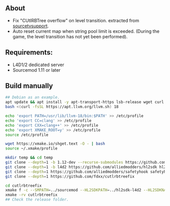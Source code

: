 ## About

- Fix "CUtlRBTree overflow" on level transition. extracted from [sourcetvsupport](https://github.com/shqke/sourcetvsupport).
- Auto reset current map when string pool limit is exceeded. (During the game, the level transition has not yet been performed).

## Requirements:

- L4D1/2 dedicated server
- Sourcemod 1.11 or later

## Build manually
```bash
## Debian as an example.
apt update && apt install -y apt-transport-https lsb-release wget curl software-properties-common gnupg g++-multilib git make
bash <(curl -fsSL https://apt.llvm.org/llvm.sh) 18

echo 'export PATH=/usr/lib/llvm-18/bin:$PATH' >> /etc/profile
echo 'export CC=clang' >> /etc/profile
echo 'export CXX=clang++' >> /etc/profile
echo 'export XMAKE_ROOT=y' >> /etc/profile
source /etc/profile

wget https://xmake.io/shget.text -O - | bash
source ~/.xmake/profile

mkdir temp && cd temp
git clone --depth=1 -b 1.12-dev --recurse-submodules https://github.com/alliedmodders/sourcemod sourcemod
git clone --depth=1 -b l4d2 https://github.com/alliedmodders/hl2sdk hl2sdk-l4d2
git clone --depth=1 https://github.com/alliedmodders/safetyhook safetyhook
git clone --depth=1 https://github.com/fdxx/cutlrbtreefix

cd cutlrbtreefix
xmake f -c --SMPATH=../sourcemod --HL2SDKPATH=../hl2sdk-l4d2 --HL2SDKNAME=l4d2 --SAFETYHOOKPATH=../safetyhook
xmake -rv cutlrbtreefix
## Check the release folder.
```

